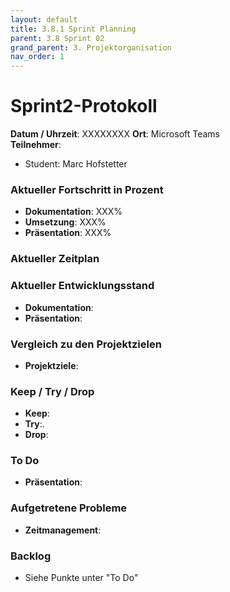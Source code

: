 ```yaml
---
layout: default
title: 3.8.1 Sprint Planning 
parent: 3.8 Sprint 02
grand_parent: 3. Projektorganisation
nav_order: 1
---
```


# Sprint2-Protokoll

**Datum / Uhrzeit**: XXXXXXXX
**Ort**: Microsoft Teams  
**Teilnehmer**: 
- Student: Marc Hofstetter

### Aktueller Fortschritt in Prozent

- **Dokumentation**: XXX%
- **Umsetzung**: XXX%
- **Präsentation**: XXX%

### Aktueller Zeitplan


### Aktueller Entwicklungsstand

- **Dokumentation**:
- **Präsentation**:

### Vergleich zu den Projektzielen

- **Projektziele**:

### Keep / Try / Drop

- **Keep**: 
- **Try**:.
- **Drop**:

### To Do

- **Präsentation**:

### Aufgetretene Probleme

- **Zeitmanagement**:

### Backlog

- Siehe Punkte unter "To Do"
